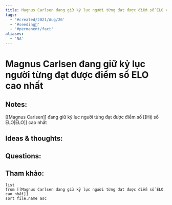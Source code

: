 ```yaml
---
title: Magnus Carlsen đang giữ kỷ lục người từng đạt được điểm số ELO cao nhất
tags:
  - '#created/2021/Aug/26'
  - '#seeding🌱'
  - '#permanent/fact'
aliases:
  - 'NA'
---
```

# Magnus Carlsen đang giữ kỷ lục người từng đạt được điểm số ELO cao nhất

## Notes:
[[Magnus Carlsen]] đang giữ kỷ lục người từng đạt được điểm số [[Hệ số ELO|ELO]] cao nhất

## Ideas & thoughts:

## Questions:


## Tham khảo:
```dataview
list
from [[Magnus Carlsen đang giữ kỷ lục người từng đạt được điểm số ELO cao nhất]]
sort file.name asc
```